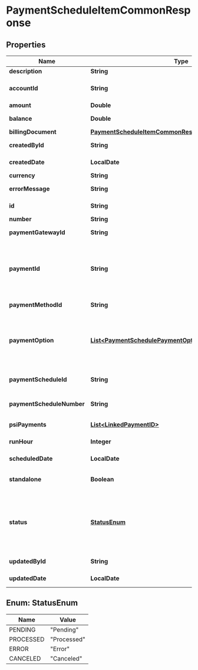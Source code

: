 

# PaymentScheduleItemCommonResponse


## Properties

| Name | Type | Description | Notes |
|------------ | ------------- | ------------- | -------------|
|**description** | **String** | The description of the payment schedule item.  |  [optional] |
|**accountId** | **String** | ID of the customer account that owns the payment schedule item, for example &#x60;402880e741112b310149b7343ef81234&#x60;.  |  [optional] |
|**amount** | **Double** | The total amount of the payment schedule.  |  [optional] |
|**balance** | **Double** | The remaining balance of payment schedule item.  |  [optional] |
|**billingDocument** | [**PaymentScheduleItemCommonResponseAllOfBillingDocument**](PaymentScheduleItemCommonResponseAllOfBillingDocument.md) |  |  [optional] |
|**createdById** | **String** | The ID of the user who created the payment schedule item.  |  [optional] |
|**createdDate** | **LocalDate** | The date and time when the payment schedule item was created.  |  [optional] |
|**currency** | **String** | The currency of the payment.  |  [optional] |
|**errorMessage** | **String** | The error message indicating if the error is related to configuration or payment collection.  |  [optional] |
|**id** | **String** | ID of the payment schedule item. For example, &#x60;412880e749b72b310149b7343ef81346&#x60;.  |  [optional] |
|**number** | **String** | Number of the payment schedule item.  |  [optional] |
|**paymentGatewayId** | **String** | ID of the payment gateway of the payment schedule item.  |  [optional] |
|**paymentId** | **String** | ID of the payment that is created by the payment schedule item， or ID of the first payment linked to the payment schedule item. This field is only available if the request doesn’t specify &#x60;zuora-version&#x60;, or &#x60;zuora-version&#x60; is set to a value equal to or smaller than &#x60;336.0&#x60;.   |  [optional] |
|**paymentMethodId** | **String** | ID of the payment method of the payment schedule item.  |  [optional] |
|**paymentOption** | [**List&lt;PaymentSchedulePaymentOptionFields&gt;**](PaymentSchedulePaymentOptionFields.md) | Container for the paymentOption items, which describe the transactional level rules for processing payments. Currently, only the Gateway Options type is supported.  &#x60;paymentOption&#x60; of the payment schedule takes precedence over &#x60;paymentOption&#x60; of the payment schedule item.  |  [optional] |
|**paymentScheduleId** | **String** | ID of the payment schedule that contains the payment schedule item, for example, &#x60;ID402880e749b72b310149b7343ef80005&#x60;.  |  [optional] |
|**paymentScheduleNumber** | **String** | Number of the payment schedule that contains the payment schedule item, for example, &#x60;ID402880e749b72b310149b7343ef80005&#x60;.  |  [optional] |
|**psiPayments** | [**List&lt;LinkedPaymentID&gt;**](LinkedPaymentID.md) | Container for payments linked to the payment schedule item.   |  [optional] |
|**runHour** | **Integer** | At which hour in the day in the tenant’s timezone this payment will be collected.  |  [optional] |
|**scheduledDate** | **LocalDate** | The scheduled date when the payment is processed.  |  [optional] |
|**standalone** | **Boolean** | Indicates if the payment created by the payment schedule item is a standalone payment or not.  |  [optional] |
|**status** | [**StatusEnum**](#StatusEnum) | ID of the payment method of the payment schedule item.  - &#x60;Pending&#x60;: Payment schedule item is waiting for processing. - &#x60;Processed&#x60;: The payment has been collected. - &#x60;Error&#x60;: Failed to collect the payment. - &#x60;Canceled&#x60;: After a pending payment schedule item is canceled by the user, the item is marked as &#x60;Canceled&#x60;.  |  [optional] |
|**updatedById** | **String** | The ID of the user who updated the payment schedule item.  |  [optional] |
|**updatedDate** | **LocalDate** | The date and time when the payment schedule item was last updated.  |  [optional] |



## Enum: StatusEnum

| Name | Value |
|---- | -----|
| PENDING | &quot;Pending&quot; |
| PROCESSED | &quot;Processed&quot; |
| ERROR | &quot;Error&quot; |
| CANCELED | &quot;Canceled&quot; |



